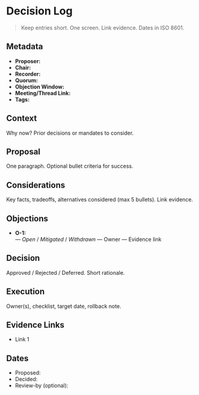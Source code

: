 <!-- status: stub; target: 150+ words -->
<!-- status: stub; target: 150+ words -->
<!-- status: stub; target: 150+ words -->
<!-- status: stub; target: 150+ words -->
# Decision Log

> Keep entries short. One screen. Link evidence. Dates in ISO 8601.

## Metadata
- **Proposer:**
- **Chair:**
- **Recorder:**
- **Quorum:**
- **Objection Window:**
- **Meeting/Thread Link:**
- **Tags:**

## Context
Why now? Prior decisions or mandates to consider.

## Proposal
One paragraph. Optional bullet criteria for success.

## Considerations
Key facts, tradeoffs, alternatives considered (max 5 bullets). Link evidence.

## Objections
- **O-1:** <summary> — _Open_ / _Mitigated_ / _Withdrawn_ — Owner — Evidence link

## Decision
Approved / Rejected / Deferred. Short rationale.

## Execution
Owner(s), checklist, target date, rollback note.

## Evidence Links
- Link 1

## Dates
- Proposed:
- Decided:
- Review-by (optional):





